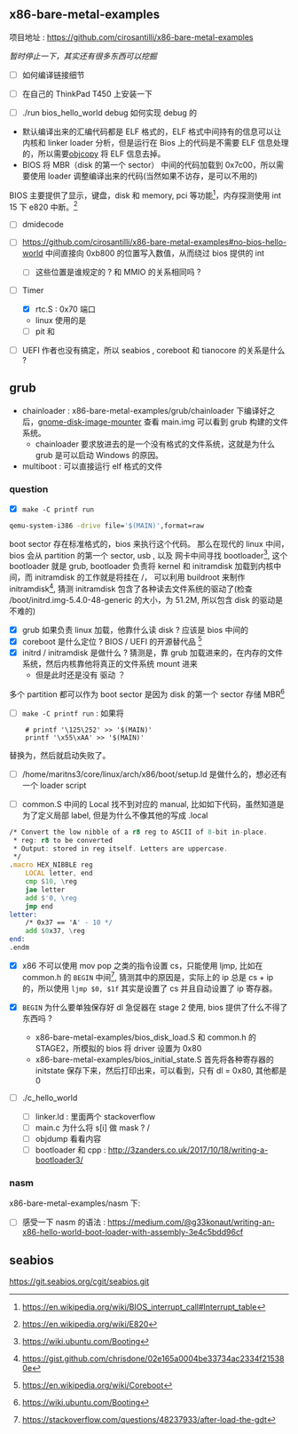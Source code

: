 ## x86-bare-metal-examples
项目地址 : https://github.com/cirosantilli/x86-bare-metal-examples

*暂时停止一下，其实还有很多东西可以挖掘*

- [ ] 如何编译链接细节
- [ ] 在自己的 ThinkPad T450 上安装一下
- [ ] ./run bios_hello_world debug 如何实现 debug 的


- 默认编译出来的汇编代码都是 ELF 格式的，ELF 格式中间持有的信息可以让内核和 linker loader 分析，但是运行在 Bios 上的代码是不需要 ELF 信息处理的，所以需要[objcopy](https://stackoverflow.com/questions/19944441/make-executable-binary-file-from-elf-using-gnu-objcopy) 将 ELF 信息去掉。
- BIOS 将 MBR（disk 的第一个 sector） 中间的代码加载到 0x7c00，所以需要使用 loader 调整编译出来的代码(当然如果不访存，是可以不用的)

BIOS 主要提供了显示，键盘，disk 和 memory, pci 等功能[^6]，内存探测使用 int 15 下 e820 中断。[^7]

- [ ] dmidecode

- [ ] https://github.com/cirosantilli/x86-bare-metal-examples#no-bios-hello-world 中间直接向 0xb800 的位置写入数值，从而绕过 bios 提供的 int
  - [ ] 这些位置是谁规定的 ? 和 MMIO 的关系相同吗 ?


- [ ] Timer
  - [x] rtc.S : 0x70 端口
  - linux 使用的是
  - [ ] pit 和 

- [ ] UEFI 作者也没有搞定，所以 seabios , coreboot 和 tianocore 的关系是什么 ?

## grub
- chainloader : x86-bare-metal-examples/grub/chainloader 下编译好之后，[gnome-disk-image-mounter](https://askubuntu.com/questions/69363/mount-single-partition-from-image-of-entire-disk-device/673257#673257) 查看 main.img 可以看到 grub 构建的文件系统。
  - chainloader 要求放进去的是一个没有格式的文件系统，这就是为什么 grub 是可以启动 Windows 的原因。
- multiboot : 可以直接运行 elf 格式的文件

### question
- [x]  `make -C printf run`
```sh
qemu-system-i386 -drive file='$(MAIN)',format=raw
```
boot sector 存在标准格式的，bios 来执行这个代码。
那么在现代的 linux 中间，bios 会从 partition 的第一个 sector, usb , 以及 网卡中间寻找 bootloader[^1],
这个 bootloader 就是 grub, bootloader 负责将 kernel 和 initramdisk 加载到内核中间，而 initramdisk 的工作就是将挂在 /，
可以利用 buildroot 来制作 initramdisk[^2], 猜测 initramdisk 包含了各种读去文件系统的驱动了(检查 /boot/initrd.img-5.4.0-48-generic 的大小，为 51.2M, 所以包含 disk 的驱动是不难的)

- [x] grub 如果负责 linux 加载，他靠什么读 disk ? 应该是 bios 中间的
- [x] coreboot 是什么定位 ? BIOS / UEFI 的开源替代品 [^3]
- [x] initrd / initramdisk 是做什么 ? 猜测是，靠 grub 加载进来的，在内存的文件系统，然后内核靠他将真正的文件系统 mount 进来
    - 但是此时还是没有 驱动 ？

多个 partition 都可以作为 boot sector 是因为 disk 的第一个 sector 存储 MBR[^1] 


- [ ] `make -C printf run` : 如果将 
```
	# printf '\125\252' >> '$(MAIN)'
	printf '\x55\xAA' >> '$(MAIN)'
```
替换为，然后就启动失败了。

- [ ] /home/maritns3/core/linux/arch/x86/boot/setup.ld 是做什么的，想必还有一个 loader script

- [ ] common.S 中间的 Local 找不到对应的 manual, 比如如下代码，虽然知道是为了定义局部 label, 但是为什么不像其他的写成 .local
```asm
/* Convert the low nibble of a r8 reg to ASCII of 8-bit in-place.
 * reg: r8 to be converted
 * Output: stored in reg itself. Letters are uppercase.
 */
.macro HEX_NIBBLE reg
    LOCAL letter, end
    cmp $10, \reg
    jae letter
    add $'0, \reg
    jmp end
letter:
    /* 0x37 == 'A' - 10 */
    add $0x37, \reg
end:
.endm
```
- [x] x86 不可以使用 mov pop 之类的指令设置 cs，只能使用 ljmp, 比如在 common.h 的 `BEGIN` 中间[^5], 猜测其中的原因是，实际上的 ip 总是 cs + ip 的，所以使用 `ljmp $0, $1f` 其实是设置了 cs 并且自动设置了 ip 寄存器。

- [x] `BEGIN` 为什么要单独保存好 dl 急促器在 stage 2 使用, bios 提供了什么不得了东西吗 ?
  - x86-bare-metal-examples/bios_disk_load.S 和  common.h 的 STAGE2，所模拟的 bios 将 driver 设置为 0x80
  - x86-bare-metal-examples/bios_initial_state.S 首先将各种寄存器的 initstate 保存下来，然后打印出来，可以看到，只有 dl = 0x80, 其他都是 0

- [ ] ./c_hello_world
  - [ ] linker.ld  : 里面两个 stackoverflow
  - [ ] main.c 为什么将 s[i] 做 mask ? / 
  - [ ] objdump 看看内容
  - [ ] bootloader 和 cpp :  http://3zanders.co.uk/2017/10/18/writing-a-bootloader3/

###  nasm
x86-bare-metal-examples/nasm 下:
- [ ] 感受一下 nasm 的语法 : https://medium.com/@g33konaut/writing-an-x86-hello-world-boot-loader-with-assembly-3e4c5bdd96cf


## seabios
https://git.seabios.org/cgit/seabios.git


[^1]: https://wiki.ubuntu.com/Booting
[^2]: https://gist.github.com/chrisdone/02e165a0004be33734ac2334f215380e
[^3]: https://en.wikipedia.org/wiki/Coreboot
[^4]: https://www.glamenv-septzen.net/en/view/6
[^5]: https://stackoverflow.com/questions/48237933/after-load-the-gdt
[^6]: https://en.wikipedia.org/wiki/BIOS_interrupt_call#Interrupt_table
[^7]: https://en.wikipedia.org/wiki/E820

